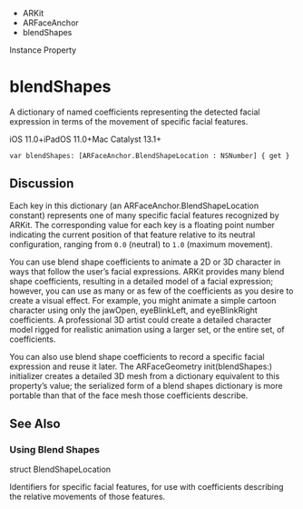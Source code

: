 

- ARKit
- ARFaceAnchor
-  blendShapes 

Instance Property

# blendShapes

A dictionary of named coefficients representing the detected facial expression in terms of the movement of specific facial features.

iOS 11.0+iPadOS 11.0+Mac Catalyst 13.1+

``` source
var blendShapes: [ARFaceAnchor.BlendShapeLocation : NSNumber] { get }
```

## Discussion

Each key in this dictionary (an ARFaceAnchor.BlendShapeLocation constant) represents one of many specific facial features recognized by ARKit. The corresponding value for each key is a floating point number indicating the current position of that feature relative to its neutral configuration, ranging from `0.0` (neutral) to `1.0` (maximum movement).

You can use blend shape coefficients to animate a 2D or 3D character in ways that follow the user’s facial expressions. ARKit provides many blend shape coefficients, resulting in a detailed model of a facial expression; however, you can use as many or as few of the coefficients as you desire to create a visual effect. For example, you might animate a simple cartoon character using only the jawOpen, eyeBlinkLeft, and eyeBlinkRight coefficients. A professional 3D artist could create a detailed character model rigged for realistic animation using a larger set, or the entire set, of coefficients.

You can also use blend shape coefficients to record a specific facial expression and reuse it later. The ARFaceGeometry init(blendShapes:) initializer creates a detailed 3D mesh from a dictionary equivalent to this property’s value; the serialized form of a blend shapes dictionary is more portable than that of the face mesh those coefficients describe.

## See Also

### Using Blend Shapes

struct BlendShapeLocation

Identifiers for specific facial features, for use with coefficients describing the relative movements of those features.

